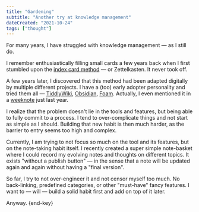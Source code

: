 ```yaml
---
title: "Gardening"
subtitle: "Another try at knowledge management"
dateCreated: "2021-10-24"
tags: ["thought"]
---
```


For many years, I have struggled with knowledge management — as I still do.

I remember enthusiastically filling small cards a few years back when I first stumbled upon the [index card method](http://www.raulpacheco.org/2018/11/note-taking-techniques-i-the-index-card-method/) — or Zettelkasten. It never took off.

A few years later, I discovered that this method had been adapted digitally by multiple different projects. I have a (too) early adopter personality and tried them all — [TiddlyWiki](https://tiddlywiki.com/), [Obsidian](https://obsidian.md/), [Foam](https://foambubble.github.io/foam/). Actually, I even mentioned it in a [weeknote](/posts/3-friends-and-digital-gardening/) just last year.

I realize that the problem doesn't lie in the tools and features, but being able to fully commit to a process. I tend to over-complicate things and not start as simple as I should. Building that new habit is then much harder, as the barrier to entry seems too high and complex.

Currently, I am trying to not focus so much on the tool and its features, but on the note-taking habit itself. I recently created a super simple note-basket where I could record my evolving notes and thoughts on different topics. It exists "without a publish button" — in the sense that a note will be updated again and again without having a "final version".

So far, I try to not over-engineer it and not censor myself too much. No back-linking, predefined categories, or other "must-have" fancy features. I want to — will — build a solid habit first and add on top of it later.

Anyway. {end-key}
